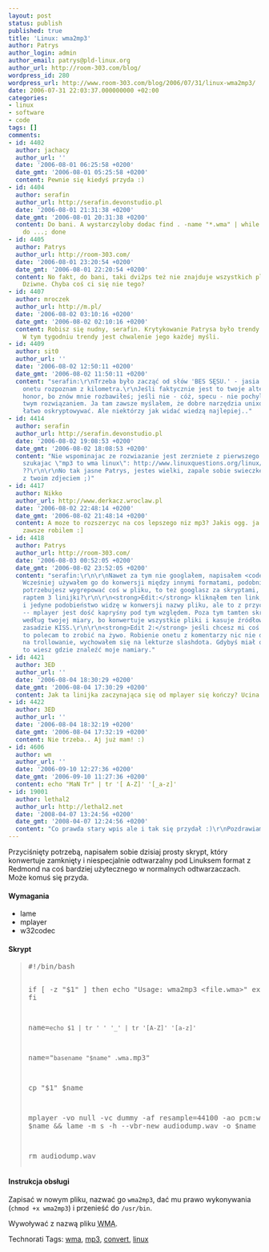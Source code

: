 ```yaml
---
layout: post
status: publish
published: true
title: 'Linux: wma2mp3'
author: Patrys
author_login: admin
author_email: patrys@pld-linux.org
author_url: http://room-303.com/blog/
wordpress_id: 280
wordpress_url: http://www.room-303.com/blog/2006/07/31/linux-wma2mp3/
date: 2006-07-31 22:03:37.000000000 +02:00
categories:
- linux
- software
- code
tags: []
comments:
- id: 4402
  author: jachacy
  author_url: ''
  date: '2006-08-01 06:25:58 +0200'
  date_gmt: '2006-08-01 05:25:58 +0200'
  content: Pewnie się kiedyś przyda :)
- id: 4404
  author: serafin
  author_url: http://serafin.devonstudio.pl
  date: '2006-08-01 21:31:38 +0200'
  date_gmt: '2006-08-01 20:31:38 +0200'
  content: Do bani. A wystarczyloby dodac find . -name "*.wma" | while read file;
    do ...; done
- id: 4405
  author: Patrys
  author_url: http://room-303.com/
  date: '2006-08-01 23:20:54 +0200'
  date_gmt: '2006-08-01 22:20:54 +0200'
  content: No fakt, do bani, taki dvi2ps też nie znajduje wszystkich plików na dysku.
    Dziwne. Chyba coś ci się nie tego?
- id: 4407
  author: mroczek
  author_url: http://m.pl/
  date: '2006-08-02 03:10:16 +0200'
  date_gmt: '2006-08-02 02:10:16 +0200'
  content: Robisz się nudny, serafin. Krytykowanie Patrysa było trendy tydzień temu.
    W tym tygodniu trendy jest chwalenie jego każdej myśli.
- id: 4409
  author: sit0
  author_url: ''
  date: '2006-08-02 12:50:11 +0200'
  date_gmt: '2006-08-02 11:50:11 +0200'
  content: "serafin:\r\nTrzeba było zacząć od słów 'BES SĘSU.' - jasia smietanę z
    onetu rozpoznam z kilometra.\r\nJeśli faktycznie jest to twoje alter ego, zwracam
    honor, bo znów mnie rozbawiłeś; jeśli nie - cóż, specu - nie pochylę czoła przed
    twym rozwiązaniem. Ja tam zawsze myślałem, że dobre narzędzia unixowe dają się
    łatwo oskryptowywać. Ale niektórzy jak widać wiedzą najlepiej.."
- id: 4414
  author: serafin
  author_url: http://serafin.devonstudio.pl
  date: '2006-08-02 19:08:53 +0200'
  date_gmt: '2006-08-02 18:08:53 +0200'
  content: "Nie wspominajac ze rozwiazanie jest zerzniete z pierwszego wyniku w googlach
    szukajac \"mp3 to wma linux\": http://www.linuxquestions.org/linux/answers/Applications_GUI_Multimedia/Convert_WMA_to_MP3
    ??\r\n\r\nNo tak jasne Patrys, jestes wielki, zapale sobie swieczke przed oltarzykiem
    z twoim zdjeciem ;)"
- id: 4417
  author: Nikko
  author_url: http://www.derkacz.wroclaw.pl
  date: '2006-08-02 22:48:14 +0200'
  date_gmt: '2006-08-02 21:48:14 +0200'
  content: A moze to rozszerzyc na cos lepszego niz mp3? Jakis ogg. ja tam u siebi
    zawsze robilem :]
- id: 4418
  author: Patrys
  author_url: http://room-303.com/
  date: '2006-08-03 00:52:05 +0200'
  date_gmt: '2006-08-02 23:52:05 +0200'
  content: "serafin:\r\n\r\nNawet za tym nie googlałem, napisałem <code>man mplayer</code>.
    Wcześniej używałem go do konwersji między innymi formatami, podobnie mencoder.\r\n\r\nJak
    potrzebujesz wygrepować coś w pliku, to też googlasz za skryptami, które mają
    raptem 3 linijki?\r\n\r\n<strong>Edit:</strong> kliknąłem ten link, który podałeś
    i jedyne podobieństwo widzę w konwersji nazwy pliku, ale to z przyczyny prostej
    -- mplayer jest dość kapryśny pod tym względem. Poza tym tamten skrypt jest \"lepszy\"
    według twojej miary, bo konwertuje wszystkie pliki i kasuje źródłowe. Ja hołduję
    zasadzie KISS.\r\n\r\n<strong>Edit 2:</strong> jeśli chcesz mi coś na siłę udowodnić,
    to polecam to zrobić na żywo. Robienie onetu z komentarzy nic nie da, jestem odporny
    na trollowanie, wychowałem się na lekturze slashdota. Gdybyś miał ochotę na piwo,
    to wiesz gdzie znaleźć moje namiary."
- id: 4421
  author: 3ED
  author_url: ''
  date: '2006-08-04 18:30:29 +0200'
  date_gmt: '2006-08-04 17:30:29 +0200'
  content: Jak ta linijka zaczynająca się od mplayer się kończy? Ucina mi ją..
- id: 4422
  author: 3ED
  author_url: ''
  date: '2006-08-04 18:32:19 +0200'
  date_gmt: '2006-08-04 17:32:19 +0200'
  content: Nie trzeba.. Aj już mam! :)
- id: 4606
  author: wm
  author_url: ''
  date: '2006-09-10 12:27:36 +0200'
  date_gmt: '2006-09-10 11:27:36 +0200'
  content: echo "MaN Tr" | tr '[ A-Z]' '[_a-z]'
- id: 19001
  author: lethal2
  author_url: http://lethal2.net
  date: '2008-04-07 13:24:56 +0200'
  date_gmt: '2008-04-07 12:24:56 +0200'
  content: "Co prawda stary wpis ale i tak się przydał :)\r\nPozdrawiam"
---
```

<p>Przyciśnięty potrzebą, napisałem sobie dzisiaj prosty skrypt, który konwertuje zamknięty i niespecjalnie odtwarzalny pod Linuksem format z Redmond na coś bardziej użytecznego w normalnych odtwarzaczach. Może komuś się przyda.</p>

<h4>Wymagania</h4>

<ul>
<li>lame</li>
<li>mplayer</li>
<li>w32codec</li>
</ul>

<h4>Skrypt</h4>

<blockquote><pre>#!/bin/bash

if [ -z "$1" ]
then
        echo "Usage: wma2mp3 &lt;file.wma&gt;"
        exit 1
fi

name=`echo $1 | tr ' ' '_' | tr '[A-Z]' '[a-z]'`

name="`basename "$name" .wma`.mp3"

cp "$1" $name

mplayer -vo null -vc dummy -af resample=44100 -ao pcm:waveheader $name &amp;&amp; lame -m s -h --vbr-new audiodump.wav -o $name

rm audiodump.wav</pre></blockquote>

<h4>Instrukcja obsługi</h4>

<p>Zapisać w nowym pliku, nazwać go <code>wma2mp3</code>, dać mu prawo wykonywania (<code>chmod +x wma2mp3</code>) i przenieść do <code>/usr/bin</code>.</p>

<p>Wywoływać z nazwą pliku <abbr title="Windows Media Audio">WMA</abbr>.</p>

Technorati Tags: <a href="http://technorati.com/tag/wma" rel="tag">wma</a>, <a href="http://technorati.com/tag/mp3" rel="tag">mp3</a>, <a href="http://technorati.com/tag/convert" rel="tag">convert</a>, <a href="http://technorati.com/tag/linux" rel="tag">linux</a>
